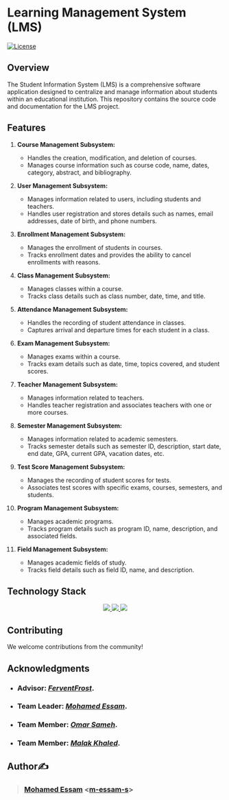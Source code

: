 # Learning Management System (LMS)

[![License](https://img.shields.io/badge/license-MIT-blue.svg)](LICENSE)

## Overview

The Student Information System (LMS) is a comprehensive software application designed to centralize and manage information about students within an educational institution. This repository contains the source code and documentation for the LMS project.

## Features

1. **Course Management Subsystem:**
   - Handles the creation, modification, and deletion of courses.
   - Manages course information such as course code, name, dates, category, abstract, and bibliography.

2. **User Management Subsystem:**
   - Manages information related to users, including students and teachers.
   - Handles user registration and stores details such as names, email addresses, date of birth, and phone numbers.

3. **Enrollment Management Subsystem:**
   - Manages the enrollment of students in courses.
   - Tracks enrollment dates and provides the ability to cancel enrollments with reasons.

4. **Class Management Subsystem:**
   - Manages classes within a course.
   - Tracks class details such as class number, date, time, and title.

5. **Attendance Management Subsystem:**
   - Handles the recording of student attendance in classes.
   - Captures arrival and departure times for each student in a class.

6. **Exam Management Subsystem:**
   - Manages exams within a course.
   - Tracks exam details such as date, time, topics covered, and student scores.

7. **Teacher Management Subsystem:**
   - Manages information related to teachers.
   - Handles teacher registration and associates teachers with one or more courses.

8. **Semester Management Subsystem:**
   - Manages information related to academic semesters.
   - Tracks semester details such as semester ID, description, start date, end date, GPA, current GPA, vacation dates, etc.

9. **Test Score Management Subsystem:**
   - Manages the recording of student scores for tests.
   - Associates test scores with specific exams, courses, semesters, and students.

10. **Program Management Subsystem:**
    - Manages academic programs.
    - Tracks program details such as program ID, name, description, and associated fields.

11. **Field Management Subsystem:**
    - Manages academic fields of study.
    - Tracks field details such as field ID, name, and description.

## Technology Stack

<p align="center">
  <a href="https://skillicons.dev">
    <img src="https://skillicons.dev/icons?i=figma,vscode,git,github" />
    <img src="https://skillicons.dev/icons?i=html,css,js" /> 
    <img src="https://skillicons.dev/icons?i=mysql,express,react,nodejs" />
  </a>
</p>


## Contributing

We welcome contributions from the community!

## Acknowledgments

- ### Advisor: [***FerventFrost***](https://github.com/FerventFrost). 
- ### Team Leader: [***Mohamed Essam***](https://github.com/m-essam-s). 
- ### Team Member: [***Omar Sameh***](https://github.com/O-sameh).
- ### Team Member: [***Malak Khaled***](https://github.com/Malak-Khaled).

## Author✍️

> ### **[Mohamed Essam](https://twitter.com/m-essam-s)** <[m-essam-s](https://github.com/m-essam-s)>